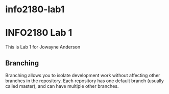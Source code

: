 # info2180-lab1

# INFO2180 Lab 1

This is Lab 1 for Jowayne Anderson

## Branching

Branching allows you to isolate development work without
affecting other branches in the repository. Each repository
has one default branch (usually called master), and can have
multiple other branches.